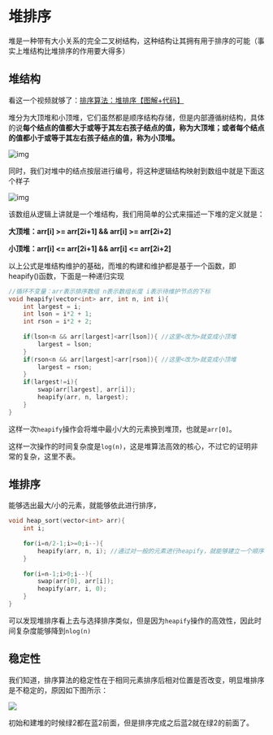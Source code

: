 # 堆排序

堆是一种带有大小关系的完全二叉树结构，这种结构让其拥有用于排序的可能（事实上堆结构比堆排序的作用要大得多）

## 堆结构

看这一个视频就够了：[排序算法：堆排序【图解+代码】](https://www.bilibili.com/video/BV1fp4y1D7cj/?spm_id_from=333.337.search-card.all.click&vd_source=2cb4eb8b99629d942421bfd0843ee608)

堆分为大顶堆和小顶堆，它们虽然都是顺序结构存储，但是内部遵循树结构，具体的说**每个结点的值都大于或等于其左右孩子结点的值，称为大顶堆；或者每个结点的值都小于或等于其左右孩子结点的值，称为小顶堆。**

![img](https://images2015.cnblogs.com/blog/1024555/201612/1024555-20161217182750011-675658660.png)

同时，我们对堆中的结点按层进行编号，将这种逻辑结构映射到数组中就是下面这个样子

![img](https://images2015.cnblogs.com/blog/1024555/201612/1024555-20161217182857323-2092264199.png)

该数组从逻辑上讲就是一个堆结构，我们用简单的公式来描述一下堆的定义就是：

**大顶堆：arr[i] >= arr[2i+1] && arr[i] >= arr[2i+2]**  

**小顶堆：arr[i] <= arr[2i+1] && arr[i] <= arr[2i+2]** 

以上公式是堆结构维护的基础，而堆的构建和维护都是基于一个函数，即heapify()函数，下面是一种递归实现

~~~c++
//循环不变量：arr表示排序数组 n表示数组长度 i表示待维护节点的下标
void heapify(vector<int> arr, int n, int i){
    int largest = i;
    int lson = i*2 + 1;
    int rson = i*2 + 2;
    
    if(lson<n && arr[largest]<arr[lson]){ //这里<改为>就变成小顶堆
        largest = lson;
    } 
    if(rson<n && arr[largest]<arr[rson]){ //这里<改为>就变成小顶堆
        largest = rson;
    }
    if(largest!=i){
        swap(arr[largest], arr[i]);
        heapify(arr, n, largest);
    }
}
~~~

这样一次`heapify`操作会将堆中最小/大的元素换到堆顶，也就是`arr[0]`。

这样一次操作的时间复杂度是`log(n)`，这是堆算法高效的核心，不过它的证明非常的复杂，这里不表。

## 堆排序

能够选出最大/小的元素，就能够依此进行排序，

~~~c++
void heap_sort(vector<int> arr){
    int i;
    
    for(i=n/2-1;i>=0;i--){
        heapify(arr, n, i); //通过对一般的元素进行heapify，就能够建立一个顺序堆
    }
    
    for(i=n-1;i>0;i--){
        swap(arr[0], arr[i]);
        heapify(arr, i, 0);
    }
}
~~~

可以发现堆排序看上去与选择排序类似，但是因为`heapify`操作的高效性，因此时间复杂度能够降到`nlog(n)`

## 稳定性

我们知道，排序算法的稳定性在于相同元素排序后相对位置是否改变，明显堆排序是不稳定的，原因如下图所示：

![](http://pic.netpunk.space/images/2022/11/17/20221117165127.png)

初始和建堆的时候绿2都在蓝2前面，但是排序完成之后蓝2就在绿2的前面了。






